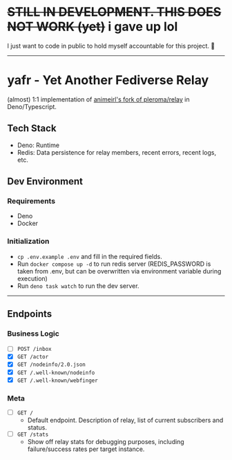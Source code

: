 # ~~STILL IN DEVELOPMENT. THIS DOES NOT WORK (yet)~~ i gave up lol

I just want to code in public to hold myself accountable for this project. 🤣

---

# yafr - Yet Another Fediverse Relay

(almost) 1:1 implementation of
[animeirl's fork of pleroma/relay](https://git.pleroma.social/animeirl/relay) in
Deno/Typescript.

## Tech Stack

- Deno: Runtime
- Redis: Data persistence for relay members, recent errors, recent logs, etc.

## Dev Environment

### Requirements

- Deno
- Docker

### Initialization

- `cp .env.example .env` and fill in the required fields.
- Run `docker compose up -d` to run redis server (REDIS_PASSWORD is taken from
  .env, but can be overwritten via environment variable during execution)
- Run `deno task watch` to run the dev server.

---

## Endpoints

### Business Logic

- [ ] `POST /inbox`
- [x] `GET /actor`
- [x] `GET /nodeinfo/2.0.json`
- [x] `GET /.well-known/nodeinfo`
- [x] `GET /.well-known/webfinger`

### Meta

- [ ] `GET /`
  - Default endpoint. Description of relay, list of current subscribers and
    status.
- [ ] `GET /stats`
  - Show off relay stats for debugging purposes, including failure/success rates
    per target instance.

